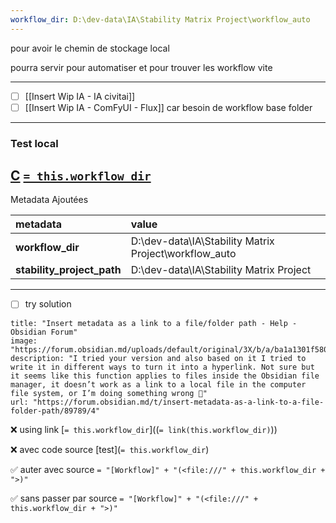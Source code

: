 ```yaml
---
workflow_dir: D:\dev-data\IA\Stability Matrix Project\workflow_auto
---
```

pour avoir le chemin de stockage local 

pourra servir pour automatiser et pour trouver les workflow vite 

--- 

- [ ] [[Insert Wip IA - IA civitai]]
- [ ] [[Insert Wip IA - ComFyUI - Flux]] car besoin de workflow base folder

--- 
### Test local 

[C](file:///C:%5C)
[`= this.workflow_dir`](file:///)
--- 
Metadata Ajoutées 

| metadata                     | value                                                 |
| :--------------------------- | :---------------------------------------------------- |
| **workflow_dir**             | D:\dev-data\IA\Stability Matrix Project\workflow_auto |
| **stability_project_path**   | D:\dev-data\IA\Stability Matrix Project               |

---

- [ ] try solution 
```embed
title: "Insert metadata as a link to a file/folder path - Help - Obsidian Forum"
image: "https://forum.obsidian.md/uploads/default/original/3X/b/a/ba1a1301f580d34a881803aa5ed8cf7ff3cdf0ef.png"
description: "I tried your version and also based on it I tried to write it in different ways to turn it into a hyperlink. Not sure but it seems like this function applies to files inside the Obsidian file manager, it doesn’t work as a link to a local file in the computer file system, or I’m doing something wrong 🤔"
url: "https://forum.obsidian.md/t/insert-metadata-as-a-link-to-a-file-folder-path/89789/4"
```


❌ using link 
[`= this.workflow_dir`]((`= link(this.workflow_dir)`))

❌ avec code source
[test](`= this.workflow_dir`)

✅ auter avec source 
`= "[Workflow]" + "(<file:///" + this.workflow_dir + ">)"`

✅ sans passer par source 
`= "[Workflow]" + "(<file:///" + this.workflow_dir + ">)"`




